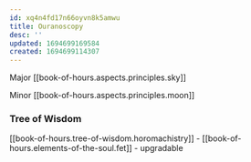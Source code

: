 ```yaml
---
id: xq4n4fd17n66oyvn8k5amwu
title: Ouranoscopy
desc: ''
updated: 1694699169584
created: 1694699114307
---
```


Major [[book-of-hours.aspects.principles.sky]]

Minor [[book-of-hours.aspects.principles.moon]]

### Tree of Wisdom

[[book-of-hours.tree-of-wisdom.horomachistry]] - [[book-of-hours.elements-of-the-soul.fet]] - upgradable
